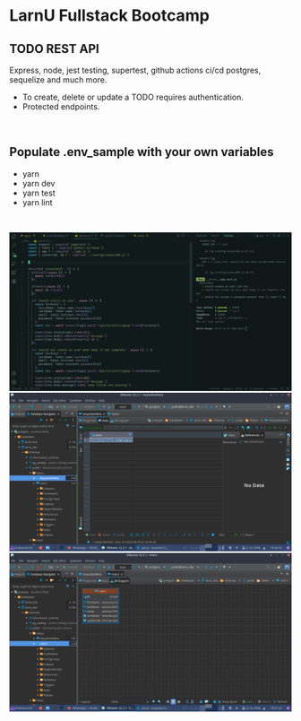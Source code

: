 # LarnU Fullstack Bootcamp

## TODO REST API

Express, node, jest testing, supertest, github actions ci/cd postgres, sequelize and much more.

- To create, delete or update a TODO requires authentication.
- Protected endpoints.

<br>

## Populate .env_sample with your own variables

- yarn
- yarn dev
- yarn test
- yarn lint

<br>

![plot](./assets/Screenshot_2022-09-27_23-30-42.png)
![plot](./assets/Screenshot_2022-09-26_18-46-47.png)
![plot](./assets/Screenshot_2022-09-26_18-47-27.png)

